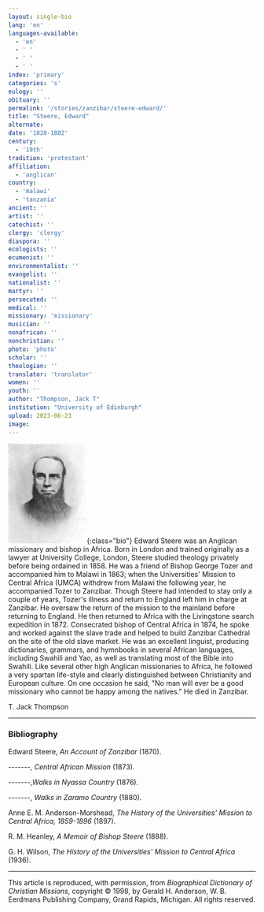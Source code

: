 ```yaml
---
layout: single-bio
lang: 'en'
languages-available:
  - 'en'
  - ' '
  - ' '
  - ' '
index: 'primary'
categories: 's'
eulogy: ''
obituary: ''
permalink: '/stories/zanzibar/steere-edward/'
title: "Steere, Edward"
alternate:
date: '1828-1882'
century:
  - '19th'
tradition: 'protestant'
affiliation:
  - 'anglican'
country:
  - 'malawi'
  - 'tanzania'
ancient: ''
artist: ''
catechist: ''
clergy: 'clergy'
diaspora: ''
ecologists: ''
ecumenist: ''
environmentalist: ''
evangelist: ''
nationalist: ''
martyr: ''
persecuted: ''
medical: ''
missionary: 'missionary'
musician: ''
nonafrican: ''
nonchristian: ''
photo: 'photo'
scholar: ''
theologian: ''
translator: 'translator'
women: ''
youth: ''
author: "Thompson, Jack T"
institution: "University of Edinburgh"
upload: 2023-06-23
image:
---
```


![Edward Steere](/images/bio-pics/zanzibar/steere-edward/steere-edward.jpg){:class="bio"}
Edward Steere was an Anglican missionary and bishop in Africa. Born in London and trained originally as a lawyer at University College, London, Steere studied theology privately before being ordained in 1858. He was a friend of Bishop George Tozer and accompanied him to Malawi in 1863; when the Universities' Mission to Central Africa (UMCA) withdrew from Malawi the following year, he accompanied Tozer to Zanzibar. Though Steere had intended to stay only a couple of years, Tozer's illness and return to England left him in charge at Zanzibar. He oversaw the return of the mission to the mainland before returning to England. He then returned to Africa with the Livingstone search expedition in 1872. Consecrated bishop of Central Africa in 1874, he spoke and worked against the slave trade and helped to build Zanzibar Cathedral on the site of the old slave market. He was an excellent linguist, producing dictionaries, grammars, and hymnbooks in several African languages, including Swahili and Yao, as well as translating most of the Bible into Swahili. Like several other high Anglican missionaries to Africa, he followed a very spartan life-style and clearly distinguished between Christianity and European culture. On one occasion he said, "No man will ever be a good missionary who cannot be happy among the natives." He died in Zanzibar.

T. Jack Thompson

---
### Bibliography
Edward Steere, *An Account of Zanzibar* (1870).

-------, *Central African Mission* (1873).

-------,*Walks in Nyassa Country* (1876).

-------, *Walks in Zaramo Country* (1880).

Anne E. M. Anderson-Morshead, *The History of the Universities' Mission to Central Africa, 1859-1896* (1897).

R. M. Heanley, *A Memoir of Bishop Steere* (1888).

G. H. Wilson, *The History of the Universities' Mission to Central Africa* (1936).

---

This article is reproduced, with permission, from *Biographical Dictionary of Christian Missions*, copyright © 1998, by Gerald H. Anderson, W. B. Eerdmans Publishing Company, Grand Rapids, Michigan. All rights reserved.
